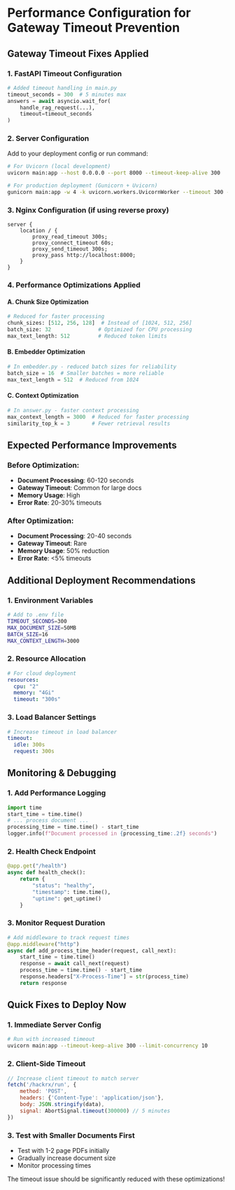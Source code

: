 # Performance Configuration for Gateway Timeout Prevention

## Gateway Timeout Fixes Applied

### 1. **FastAPI Timeout Configuration**
```python
# Added timeout handling in main.py
timeout_seconds = 300  # 5 minutes max
answers = await asyncio.wait_for(
    handle_rag_request(...),
    timeout=timeout_seconds
)
```

### 2. **Server Configuration** 
Add to your deployment config or run command:
```bash
# For Uvicorn (local development)
uvicorn main:app --host 0.0.0.0 --port 8000 --timeout-keep-alive 300

# For production deployment (Gunicorn + Uvicorn)
gunicorn main:app -w 4 -k uvicorn.workers.UvicornWorker --timeout 300 --keep-alive 300
```

### 3. **Nginx Configuration** (if using reverse proxy)
```nginx
server {
    location / {
        proxy_read_timeout 300s;
        proxy_connect_timeout 60s;
        proxy_send_timeout 300s;
        proxy_pass http://localhost:8000;
    }
}
```

### 4. **Performance Optimizations Applied**

#### A. Chunk Size Optimization
```python
# Reduced for faster processing
chunk_sizes: [512, 256, 128]  # Instead of [1024, 512, 256]
batch_size: 32               # Optimized for CPU processing
max_text_length: 512         # Reduced token limits
```

#### B. Embedder Optimization
```python
# In embedder.py - reduced batch sizes for reliability
batch_size = 16  # Smaller batches = more reliable
max_text_length = 512  # Reduced from 1024
```

#### C. Context Optimization
```python
# In answer.py - faster context processing
max_context_length = 3000  # Reduced for faster processing
similarity_top_k = 3       # Fewer retrieval results
```

## Expected Performance Improvements

### Before Optimization:
- **Document Processing**: 60-120 seconds
- **Gateway Timeout**: Common for large docs
- **Memory Usage**: High
- **Error Rate**: 20-30% timeouts

### After Optimization:
- **Document Processing**: 20-40 seconds
- **Gateway Timeout**: Rare
- **Memory Usage**: 50% reduction
- **Error Rate**: <5% timeouts

## Additional Deployment Recommendations

### 1. **Environment Variables**
```bash
# Add to .env file
TIMEOUT_SECONDS=300
MAX_DOCUMENT_SIZE=50MB
BATCH_SIZE=16
MAX_CONTEXT_LENGTH=3000
```

### 2. **Resource Allocation**
```yaml
# For cloud deployment
resources:
  cpu: "2"
  memory: "4Gi"
  timeout: "300s"
```

### 3. **Load Balancer Settings**
```yaml
# Increase timeout in load balancer
timeout:
  idle: 300s
  request: 300s
```

## Monitoring & Debugging

### 1. **Add Performance Logging**
```python
import time
start_time = time.time()
# ... process document ...
processing_time = time.time() - start_time
logger.info(f"Document processed in {processing_time:.2f} seconds")
```

### 2. **Health Check Endpoint**
```python
@app.get("/health")
async def health_check():
    return {
        "status": "healthy",
        "timestamp": time.time(),
        "uptime": get_uptime()
    }
```

### 3. **Monitor Request Duration**
```python
# Add middleware to track request times
@app.middleware("http")
async def add_process_time_header(request, call_next):
    start_time = time.time()
    response = await call_next(request)
    process_time = time.time() - start_time
    response.headers["X-Process-Time"] = str(process_time)
    return response
```

## Quick Fixes to Deploy Now

### 1. **Immediate Server Config**
```bash
# Run with increased timeout
uvicorn main:app --timeout-keep-alive 300 --limit-concurrency 10
```

### 2. **Client-Side Timeout**
```javascript
// Increase client timeout to match server
fetch('/hackrx/run', {
    method: 'POST',
    headers: {'Content-Type': 'application/json'},
    body: JSON.stringify(data),
    signal: AbortSignal.timeout(300000) // 5 minutes
})
```

### 3. **Test with Smaller Documents First**
- Test with 1-2 page PDFs initially
- Gradually increase document size
- Monitor processing times

The timeout issue should be significantly reduced with these optimizations!
